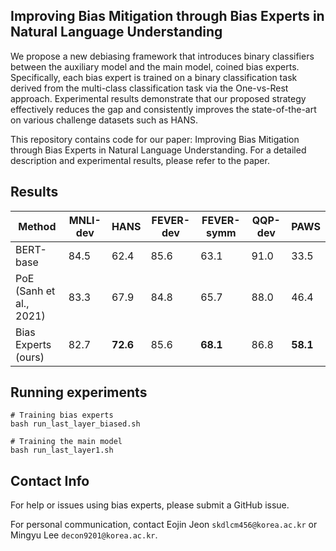 ## Improving Bias Mitigation through Bias Experts in Natural Language Understanding
We propose a new debiasing framework that introduces binary classifiers between the auxiliary model and the main model, coined bias experts. Specifically, each bias expert is trained on a binary classification task derived from the multi-class classification task via the One-vs-Rest approach. Experimental results demonstrate that our proposed strategy effectively reduces the gap and consistently improves the state-of-the-art on various challenge datasets such as HANS.

This repository contains code for our paper: Improving Bias Mitigation through Bias Experts in Natural Language Understanding. For a detailed description and experimental results, please refer to the paper.

## Results
| Method | MNLI-dev  | HANS | FEVER-dev | FEVER-symm | QQP-dev | PAWS |
| ------------- | ------------- | ------------- | ------------- | ------------- | ------------- | ------------- |
| BERT-base | 84.5 | 62.4 | 85.6 | 63.1 | 91.0 | 33.5 |
| PoE (Sanh et al., 2021)  | 83.3 | 67.9 | 84.8 | 65.7 | 88.0 | 46.4 |
| Bias Experts (ours)  | 82.7 | **72.6** | 85.6 | **68.1** | 86.8 | **58.1** |

## Running experiments

    # Training bias experts
    bash run_last_layer_biased.sh

    # Training the main model
    bash run_last_layer1.sh

## Contact Info
For help or issues using bias experts, please submit a GitHub issue.

For personal communication, contact Eojin Jeon `skdlcm456@korea.ac.kr` or Mingyu Lee `decon9201@korea.ac.kr`.
